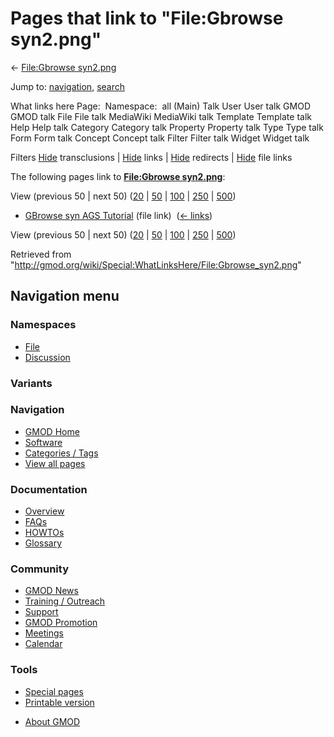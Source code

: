 <div id="mw-page-base" class="noprint">

</div>

<div id="mw-head-base" class="noprint">

</div>

<div id="content" class="mw-body" role="main">

<span id="top"></span>

<div id="mw-js-message" style="display:none;">

</div>



# <span dir="auto">Pages that link to "File:Gbrowse syn2.png"</span>

<div id="bodyContent">

<div id="contentSub">

← [File:Gbrowse
syn2.png](/wiki/File:Gbrowse_syn2.png "File:Gbrowse syn2.png")

</div>

<div id="jump-to-nav" class="mw-jump">

Jump to: [navigation](#mw-navigation), [search](#p-search)

</div>

<div id="mw-content-text">

What links here Page:  Namespace:  all (Main) Talk User User talk GMOD
GMOD talk File File talk MediaWiki MediaWiki talk Template Template talk
Help Help talk Category Category talk Property Property talk Type Type
talk Form Form talk Concept Concept talk Filter Filter talk Widget
Widget talk

Filters
[Hide](/mediawiki/index.php?title=Special:WhatLinksHere/File:Gbrowse_syn2.png&hidetrans=1 "Special:WhatLinksHere/File:Gbrowse syn2.png")
transclusions \|
[Hide](/mediawiki/index.php?title=Special:WhatLinksHere/File:Gbrowse_syn2.png&hidelinks=1 "Special:WhatLinksHere/File:Gbrowse syn2.png")
links \|
[Hide](/mediawiki/index.php?title=Special:WhatLinksHere/File:Gbrowse_syn2.png&hideredirs=1 "Special:WhatLinksHere/File:Gbrowse syn2.png")
redirects \|
[Hide](/mediawiki/index.php?title=Special:WhatLinksHere/File:Gbrowse_syn2.png&hideimages=1 "Special:WhatLinksHere/File:Gbrowse syn2.png")
file links

The following pages link to **[File:Gbrowse
syn2.png](/wiki/File:Gbrowse_syn2.png "File:Gbrowse syn2.png")**:

View (previous 50 \| next 50)
([20](/mediawiki/index.php?title=Special:WhatLinksHere/File:Gbrowse_syn2.png&limit=20 "Special:WhatLinksHere/File:Gbrowse syn2.png")
\|
[50](/mediawiki/index.php?title=Special:WhatLinksHere/File:Gbrowse_syn2.png&limit=50 "Special:WhatLinksHere/File:Gbrowse syn2.png")
\|
[100](/mediawiki/index.php?title=Special:WhatLinksHere/File:Gbrowse_syn2.png&limit=100 "Special:WhatLinksHere/File:Gbrowse syn2.png")
\|
[250](/mediawiki/index.php?title=Special:WhatLinksHere/File:Gbrowse_syn2.png&limit=250 "Special:WhatLinksHere/File:Gbrowse syn2.png")
\|
[500](/mediawiki/index.php?title=Special:WhatLinksHere/File:Gbrowse_syn2.png&limit=500 "Special:WhatLinksHere/File:Gbrowse syn2.png"))

- [GBrowse syn AGS
  Tutorial](/wiki/GBrowse_syn_AGS_Tutorial "GBrowse syn AGS Tutorial")
  (file link) ‎ <span class="mw-whatlinkshere-tools">([←
  links](/mediawiki/index.php?title=Special:WhatLinksHere&target=GBrowse+syn+AGS+Tutorial "Special:WhatLinksHere"))</span>

View (previous 50 \| next 50)
([20](/mediawiki/index.php?title=Special:WhatLinksHere/File:Gbrowse_syn2.png&limit=20 "Special:WhatLinksHere/File:Gbrowse syn2.png")
\|
[50](/mediawiki/index.php?title=Special:WhatLinksHere/File:Gbrowse_syn2.png&limit=50 "Special:WhatLinksHere/File:Gbrowse syn2.png")
\|
[100](/mediawiki/index.php?title=Special:WhatLinksHere/File:Gbrowse_syn2.png&limit=100 "Special:WhatLinksHere/File:Gbrowse syn2.png")
\|
[250](/mediawiki/index.php?title=Special:WhatLinksHere/File:Gbrowse_syn2.png&limit=250 "Special:WhatLinksHere/File:Gbrowse syn2.png")
\|
[500](/mediawiki/index.php?title=Special:WhatLinksHere/File:Gbrowse_syn2.png&limit=500 "Special:WhatLinksHere/File:Gbrowse syn2.png"))

</div>

<div class="printfooter">

Retrieved from
"<http://gmod.org/wiki/Special:WhatLinksHere/File:Gbrowse_syn2.png>"

</div>

<div id="catlinks" class="catlinks catlinks-allhidden">

</div>

<div class="visualClear">

</div>

</div>

</div>

<div id="mw-navigation">

## Navigation menu

<div id="mw-head">



<div id="left-navigation">

<div id="p-namespaces" class="vectorTabs" role="navigation"
aria-labelledby="p-namespaces-label">

### Namespaces

- <span id="ca-nstab-image"><a href="/wiki/File:Gbrowse_syn2.png" accesskey="c"
  title="View the file page [c]">File</a></span>
- <span id="ca-talk"><a
  href="/mediawiki/index.php?title=File_talk:Gbrowse_syn2.png&amp;action=edit&amp;redlink=1"
  accesskey="t"
  title="Discussion about the content page [t]">Discussion</a></span>

</div>

<div id="p-variants" class="vectorMenu emptyPortlet" role="navigation"
aria-labelledby="p-variants-label">

### 

### Variants[](#)

<div class="menu">

</div>

</div>

</div>

<div id="right-navigation">





</div>



</div>

</div>

</div>

<div id="mw-panel">

<div id="p-logo" role="banner">

<a href="/wiki/Main_Page"
style="background-image: url(http://gmod.org/images/GMOD-cogs.png);"
title="Visit the main page"></a>

</div>

<div id="p-Navigation" class="portal" role="navigation"
aria-labelledby="p-Navigation-label">

### Navigation

<div class="body">

- <span id="n-GMOD-Home">[GMOD Home](/wiki/Main_Page)</span>
- <span id="n-Software">[Software](/wiki/GMOD_Components)</span>
- <span id="n-Categories-.2F-Tags">[Categories /
  Tags](/wiki/Categories)</span>
- <span id="n-View-all-pages">[View all
  pages](/wiki/Special:AllPages)</span>

</div>

</div>

<div id="p-Documentation" class="portal" role="navigation"
aria-labelledby="p-Documentation-label">

### Documentation

<div class="body">

- <span id="n-Overview">[Overview](/wiki/Overview)</span>
- <span id="n-FAQs">[FAQs](/wiki/Category:FAQ)</span>
- <span id="n-HOWTOs">[HOWTOs](/wiki/Category:HOWTO)</span>
- <span id="n-Glossary">[Glossary](/wiki/Glossary)</span>

</div>

</div>

<div id="p-Community" class="portal" role="navigation"
aria-labelledby="p-Community-label">

### Community

<div class="body">

- <span id="n-GMOD-News">[GMOD News](/wiki/GMOD_News)</span>
- <span id="n-Training-.2F-Outreach">[Training /
  Outreach](/wiki/Training_and_Outreach)</span>
- <span id="n-Support">[Support](/wiki/Support)</span>
- <span id="n-GMOD-Promotion">[GMOD
  Promotion](/wiki/GMOD_Promotion)</span>
- <span id="n-Meetings">[Meetings](/wiki/Meetings)</span>
- <span id="n-Calendar">[Calendar](/wiki/Calendar)</span>

</div>

</div>

<div id="p-tb" class="portal" role="navigation"
aria-labelledby="p-tb-label">

### Tools

<div class="body">

- <span id="t-specialpages"><a href="/wiki/Special:SpecialPages" accesskey="q"
  title="A list of all special pages [q]">Special pages</a></span>
- <span id="t-print"><a
  href="/mediawiki/index.php?title=Special:WhatLinksHere/File:Gbrowse_syn2.png&amp;printable=yes"
  rel="alternate" accesskey="p"
  title="Printable version of this page [p]">Printable version</a></span>

</div>

</div>

</div>

</div>

<div id="footer" role="contentinfo">

- <span id="footer-places-about">[About
  GMOD](/wiki/GMOD:About "GMOD:About")</span>

<!-- -->






</div>
